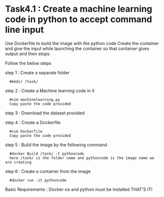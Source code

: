 # Task4.1 : Create a machine learning code in python to accept command line input
Use Dockerfile to build the image with the python code
Create the container and give the input while launching the container so that container gives output and then stops.

Follow the below steps

step 1 : Create a separate folder
      
      #mkdir /task/
      
step 2 : Create a Machine learning code in it
      
      #vim machinelearning.py
      Copy paste the code provided
      
step 3 : Download the dataset provided

step 4 : Create a Dockerfile
      
      #vim Dockerfile
      Copy paste the code provided
      
step 5 : Build the image by the following command
      
      #docker Build /task/ -t pythoncode
      here /task/ is the folder name and pythoncode is the image name we are creating

step 6 : Create a container from the image
      
      #docker run -it pythoncode
      
Basic Requirements : Docker-ce and python must be installed
THAT'S IT!
   
